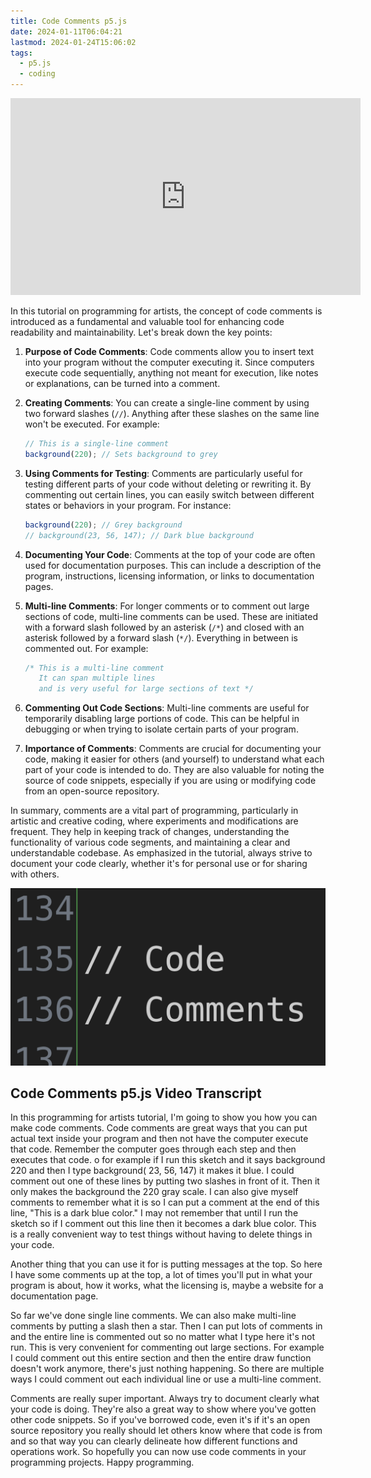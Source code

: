 ```yaml
---
title: Code Comments p5.js
date: 2024-01-11T06:04:21
lastmod: 2024-01-24T15:06:02
tags:
  - p5.js
  - coding
---
```


<div class="iframe-16-9-container">
<iframe class="youTubeIframe" width="560" height="315" src="https://www.youtube.com/embed/A2pH3TOEgok?si=dv9BxZTB8orHlm8M?rel=0" title="YouTube video player" frameborder="0" allow="accelerometer; autoplay; clipboard-write; encrypted-media; gyroscope; picture-in-picture; web-share" allowfullscreen></iframe>
</div>

In this tutorial on programming for artists, the concept of code comments is introduced as a fundamental and valuable tool for enhancing code readability and maintainability. Let's break down the key points:

1. **Purpose of Code Comments**: Code comments allow you to insert text into your program without the computer executing it. Since computers execute code sequentially, anything not meant for execution, like notes or explanations, can be turned into a comment.

2. **Creating Comments**: You can create a single-line comment by using two forward slashes (`//`). Anything after these slashes on the same line won't be executed. For example:

   ```javascript
   // This is a single-line comment
   background(220); // Sets background to grey
   ```

3. **Using Comments for Testing**: Comments are particularly useful for testing different parts of your code without deleting or rewriting it. By commenting out certain lines, you can easily switch between different states or behaviors in your program. For instance:

   ```javascript
   background(220); // Grey background
   // background(23, 56, 147); // Dark blue background
   ```

4. **Documenting Your Code**: Comments at the top of your code are often used for documentation purposes. This can include a description of the program, instructions, licensing information, or links to documentation pages.

5. **Multi-line Comments**: For longer comments or to comment out large sections of code, multi-line comments can be used. These are initiated with a forward slash followed by an asterisk (`/*`) and closed with an asterisk followed by a forward slash (`*/`). Everything in between is commented out. For example:

   ```javascript
   /* This is a multi-line comment
      It can span multiple lines
      and is very useful for large sections of text */
   ```

6. **Commenting Out Code Sections**: Multi-line comments are useful for temporarily disabling large portions of code. This can be helpful in debugging or when trying to isolate certain parts of your program.

7. **Importance of Comments**: Comments are crucial for documenting your code, making it easier for others (and yourself) to understand what each part of your code is intended to do. They are also valuable for noting the source of code snippets, especially if you are using or modifying code from an open-source repository.

In summary, comments are a vital part of programming, particularly in artistic and creative coding, where experiments and modifications are frequent. They help in keeping track of changes, understanding the functionality of various code segments, and maintaining a clear and understandable codebase. As emphasized in the tutorial, always strive to document your code clearly, whether it's for personal use or for sharing with others.

[![Code Comments p5.js](./attachments/code-comments-thumb.png)](./attachments/code-comments-thumb.png)

## Code Comments p5.js Video Transcript

In this programming for artists tutorial, I'm going to show you how you can make code comments. Code comments are great ways that you can put actual text inside your program and then not have the computer execute that code. Remember the computer goes through each step and then executes that code. o for example if I run this sketch and it says background 220 and then I type background( 23, 56, 147) it makes it blue. I could comment out one of these lines by putting two slashes in front of it. Then it only makes the background the 220 gray scale. I can also give myself comments to remember what it is so I can put a comment at the end of this line, "This is a dark blue color." I may not remember that until I run the sketch so if I comment out this line then it becomes a dark blue color. This is a really convenient way to test things without having to delete things in your code.

Another thing that you can use it for is putting messages at the top. So here I have some comments up at the top, a lot of times you'll put in what your program is about, how it works, what the licensing is, maybe a website for a documentation page.

So far we've done single line comments. We can also make multi-line comments by putting a slash then a star. Then I can put lots of comments in and the entire line is commented out so no matter what I type here it's not run. This is very convenient for commenting out large sections. For example I could comment out this entire section and then the entire draw function doesn't work anymore, there's just nothing happening. So there are multiple ways I could comment out each individual line or use a multi-line comment.

Comments are really super important. Always try to document clearly what your code is doing. They're also a great way to show where you've gotten other code snippets. So if you've borrowed code, even it's if it's an open source repository you really should let others know where that code is from and so that way you can clearly delineate how different functions and operations work. So hopefully you can now use code comments in your programming projects. Happy programming.
